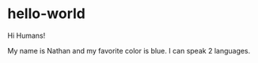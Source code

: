 # hello-world

Hi Humans!

My name is Nathan and my favorite color is blue. I can speak 2 languages.
